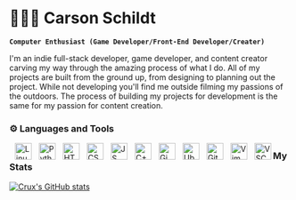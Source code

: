 # 🧗🏻‍♂ Carson Schildt

**`Computer Enthusiast (Game Developer/Front-End Developer/Creater)`**

I'm an indie full-stack developer, game developer, and content creator carving my way through the amazing process of what I do. All of my projects are built from the ground up, from designing to planning out the project. While not developing you'll find me outside filming my passions of the outdoors. The process of building my projects for development is the same for my passion for content creation.

### ⚙ Languages and Tools

 <img align="left" alt="Linux" width="30px" style="padding-left:10px;" src="https://cdn.jsdelivr.net/gh/devicons/devicon/icons/linux/linux-original.svg" /> 
 <img align="left" alt="Python" width="30px" style="padding-left:10px;" src="https://cdn.jsdelivr.net/gh/devicons/devicon/icons/python/python-original.svg" />
 <img align="left" alt="HTML" width="30px" style="padding-left:10px;" src="https://cdn.jsdelivr.net/gh/devicons/devicon/icons/html5/html5-original.svg" />
 <img align="left" alt="CSS" width="30px" style="padding-left:10px;" src="https://cdn.jsdelivr.net/gh/devicons/devicon/icons/css3/css3-original.svg" />
 <img align="left" alt="JS" width="30px" style="padding-left:10px;" src="https://cdn.jsdelivr.net/gh/devicons/devicon/icons/javascript/javascript-original.svg" />
 <img align="left" alt="C++" width="30px" style="padding-left:10px;" src="https://cdn.jsdelivr.net/gh/devicons/devicon/icons/cplusplus/cplusplus-original.svg" />
 <img align="left" alt="Gimp" width="30px" style="padding-left:10px;" src="https://cdn.jsdelivr.net/gh/devicons/devicon/icons/gimp/gimp-original.svg" />
 <img align="left" alt="Ubuntu" width="30px" style="padding-left:10px;" src="https://cdn.jsdelivr.net/gh/devicons/devicon/icons/ubuntu/ubuntu-plain-wordmark.svg" />
 <img align="left" alt="Git" width="30px" style="padding-left:10px;" src="https://cdn.jsdelivr.net/gh/devicons/devicon/icons/git/git-original.svg" />
 <img align="left" alt="Vim" width="30px" style="padding-left:10px;" src="https://cdn.jsdelivr.net/gh/devicons/devicon/icons/vim/vim-original.svg" />
  <img align="left" alt="VSCode" width="30px" style="padding-left:10px;" src="https://cdn.jsdelivr.net/gh/devicons/devicon/icons/vscode/vscode-original.svg" />

##

### My Stats

[![Crux's GitHub stats](https://github-readme-stats.vercel.app/api?username=CruxSchildt&theme=gruvbox&show_icons=true)](https://github.com/anuraghazra/github-readme-stats)
 
 
